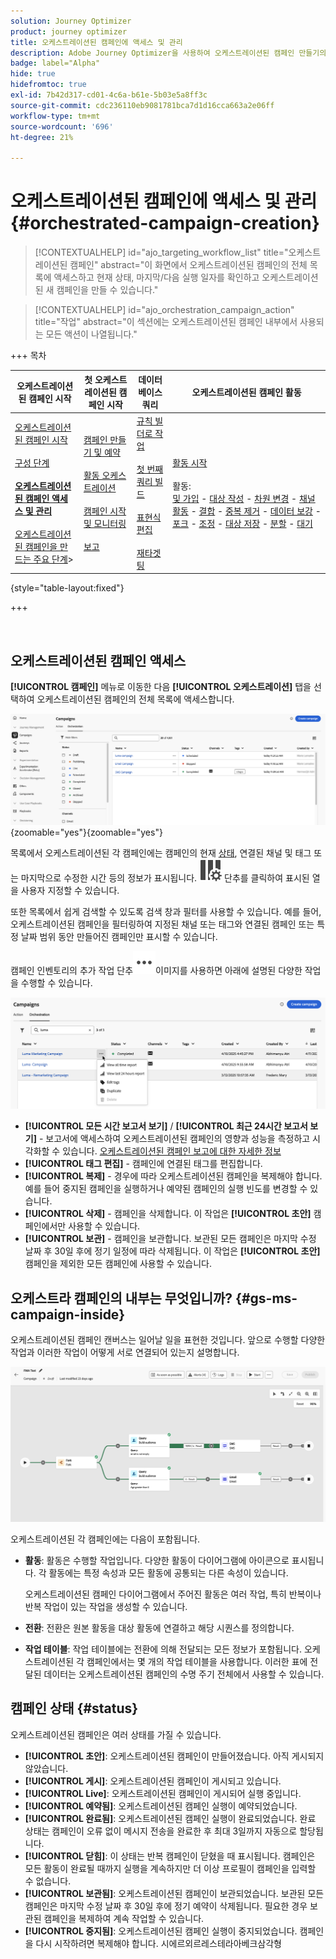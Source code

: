 ```yaml
---
solution: Journey Optimizer
product: journey optimizer
title: 오케스트레이션된 캠페인에 액세스 및 관리
description: Adobe Journey Optimizer을 사용하여 오케스트레이션된 캠페인 만들기의 주요 원칙 알아보기
badge: label="Alpha"
hide: true
hidefromtoc: true
exl-id: 7b42d317-cd01-4c6a-b61e-5b03e5a8ff3c
source-git-commit: cdc236110eb9081781bca7d1d16cca663a2e06ff
workflow-type: tm+mt
source-wordcount: '696'
ht-degree: 21%

---
```


# 오케스트레이션된 캠페인에 액세스 및 관리 {#orchestrated-campaign-creation}

>[!CONTEXTUALHELP]
>id="ajo_targeting_workflow_list"
>title="오케스트레이션된 캠페인"
>abstract="이 화면에서 오케스트레이션된 캠페인의 전체 목록에 액세스하고 현재 상태, 마지막/다음 실행 일자를 확인하고 오케스트레이션된 새 캠페인을 만들 수 있습니다."

>[!CONTEXTUALHELP]
>id="ajo_orchestration_campaign_action"
>title="작업"
>abstract="이 섹션에는 오케스트레이션된 캠페인 내부에서 사용되는 모든 액션이 나열됩니다."

+++ 목차

| 오케스트레이션된 캠페인 시작 | 첫 오케스트레이션된 캠페인 시작 | 데이터베이스 쿼리 | 오케스트레이션된 캠페인 활동 |
|---|---|---|---|
| [오케스트레이션된 캠페인 시작](gs-orchestrated-campaigns.md)<br/><br/>[구성 단계](configuration-steps.md)<br/><br/><b>[오케스트레이션된 캠페인 액세스 및 관리](access-manage-orchestrated-campaigns.md)</b><br/><br/>[오케스트레이션된 캠페인을 만드는 주요 단계](gs-campaign-creation.md)> | [캠페인 만들기 및 예약](create-orchestrated-campaign.md)<br/><br/>[활동 오케스트레이션](orchestrate-activities.md)<br/><br/>[캠페인 시작 및 모니터링](start-monitor-campaigns.md)<br/><br/>[보고](reporting-campaigns.md) | [규칙 빌더로 작업](orchestrated-rule-builder.md)<br/><br/>[첫 번째 쿼리 빌드](build-query.md)<br/><br/>[표현식 편집](edit-expressions.md)<br/><br/>[재타겟팅](retarget.md) | [활동 시작](activities/about-activities.md)<br/><br/>활동:<br/>[및 가입](activities/and-join.md) - [대상 작성](activities/build-audience.md) - [차원 변경](activities/change-dimension.md) - [채널 활동](activities/channels.md) - [결합](activities/combine.md) - [중복 제거](activities/deduplication.md) - [데이터 보강](activities/enrichment.md) - [포크](activities/fork.md) - [조정](activities/reconciliation.md) - [대상 저장](activities/save-audience.md) - [분할](activities/split.md) - [대기](activities/wait.md) |

{style="table-layout:fixed"}

+++

<br/>

## 오케스트레이션된 캠페인 액세스

**[!UICONTROL 캠페인]** 메뉴로 이동한 다음 **[!UICONTROL 오케스트레이션]** 탭을 선택하여 오케스트레이션된 캠페인의 전체 목록에 액세스합니다.

![오케스트레이션된 캠페인 인벤토리를 보여 주는 이미지](assets/inventory.png){zoomable="yes"}{zoomable="yes"}

목록에서 오케스트레이션된 각 캠페인에는 캠페인의 현재 [상태](#status), 연결된 채널 및 태그 또는 마지막으로 수정한 시간 등의 정보가 표시됩니다. ![레이아웃 구성 단추](assets/do-not-localize/inventory-configure-layout.svg) 단추를 클릭하여 표시된 열을 사용자 지정할 수 있습니다.

또한 목록에서 쉽게 검색할 수 있도록 검색 창과 필터를 사용할 수 있습니다. 예를 들어, 오케스트레이션된 캠페인을 필터링하여 지정된 채널 또는 태그와 연결된 캠페인 또는 특정 날짜 범위 동안 만들어진 캠페인만 표시할 수 있습니다.

캠페인 인벤토리의 추가 작업 단추![ 단추를 표시하는 ](assets/do-not-localize/rule-builder-icon-more.svg)이미지를 사용하면 아래에 설명된 다양한 작업을 수행할 수 있습니다.

![캠페인 인벤토리 이미지](assets/inventory-actions.png)

* **[!UICONTROL 모든 시간 보고서 보기]** / **[!UICONTROL 최근 24시간 보고서 보기]** - 보고서에 액세스하여 오케스트레이션된 캠페인의 영향과 성능을 측정하고 시각화할 수 있습니다. [오케스트레이션된 캠페인 보고에 대한 자세한 정보](../orchestrated/reporting-campaigns.md)
* **[!UICONTROL 태그 편집]** - 캠페인에 연결된 태그를 편집합니다.
* **[!UICONTROL 복제]** - 경우에 따라 오케스트레이션된 캠페인을 복제해야 합니다. 예를 들어 중지된 캠페인을 실행하거나 예약된 캠페인의 실행 빈도를 변경할 수 있습니다.
* **[!UICONTROL 삭제]** - 캠페인을 삭제합니다. 이 작업은 **[!UICONTROL 초안]** 캠페인에서만 사용할 수 있습니다.
* **[!UICONTROL 보관]** - 캠페인을 보관합니다. 보관된 모든 캠페인은 마지막 수정 날짜 후 30일 후에 정기 일정에 따라 삭제됩니다. 이 작업은 **[!UICONTROL 초안]** 캠페인을 제외한 모든 캠페인에 사용할 수 있습니다.

## 오케스트라 캠페인의 내부는 무엇입니까? {#gs-ms-campaign-inside}

오케스트레이션된 캠페인 캔버스는 일어날 일을 표현한 것입니다. 앞으로 수행할 다양한 작업과 이러한 작업이 어떻게 서로 연결되어 있는지 설명합니다.

![오케스트레이션된 캠페인 캔버스를 표시하는 이미지](assets/canvas-example.png)

오케스트레이션된 각 캠페인에는 다음이 포함됩니다.

* **활동**: 활동은 수행할 작업입니다. 다양한 활동이 다이어그램에 아이콘으로 표시됩니다. 각 활동에는 특정 속성과 모든 활동에 공통되는 다른 속성이 있습니다.

  오케스트레이션된 캠페인 다이어그램에서 주어진 활동은 여러 작업, 특히 반복이나 반복 작업이 있는 작업을 생성할 수 있습니다.

* **전환**: 전환은 원본 활동을 대상 활동에 연결하고 해당 시퀀스를 정의합니다.

* **작업 테이블**: 작업 테이블에는 전환에 의해 전달되는 모든 정보가 포함됩니다. 오케스트레이션된 각 캠페인에서는 몇 개의 작업 테이블을 사용합니다. 이러한 표에 전달된 데이터는 오케스트레이션된 캠페인의 수명 주기 전체에서 사용할 수 있습니다.

## 캠페인 상태 {#status}

오케스트레이션된 캠페인은 여러 상태를 가질 수 있습니다.

* **[!UICONTROL 초안]**: 오케스트레이션된 캠페인이 만들어졌습니다. 아직 게시되지 않았습니다.
* **[!UICONTROL 게시]**: 오케스트레이션된 캠페인이 게시되고 있습니다.
* **[!UICONTROL Live]**: 오케스트레이션된 캠페인이 게시되어 실행 중입니다.
* **[!UICONTROL 예약됨]**: 오케스트레이션된 캠페인 실행이 예약되었습니다.
* **[!UICONTROL 완료됨]**: 오케스트레이션된 캠페인 실행이 완료되었습니다. 완료 상태는 캠페인이 오류 없이 메시지 전송을 완료한 후 최대 3일까지 자동으로 할당됩니다.
* **[!UICONTROL 닫힘]**: 이 상태는 반복 캠페인이 닫혔을 때 표시됩니다. 캠페인은 모든 활동이 완료될 때까지 실행을 계속하지만 더 이상 프로필이 캠페인을 입력할 수 없습니다.
* **[!UICONTROL 보관됨]**: 오케스트레이션된 캠페인이 보관되었습니다. 보관된 모든 캠페인은 마지막 수정 날짜 후 30일 후에 정기 예약이 삭제됩니다. 필요한 경우 보관된 캠페인을 복제하여 계속 작업할 수 있습니다.
* **[!UICONTROL 중지됨]**: 오케스트레이션된 캠페인 실행이 중지되었습니다. 캠페인을 다시 시작하려면 복제해야 합니다. 시에르외르레스테라아베크삼각형
